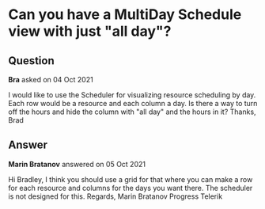 # Can you have a MultiDay Schedule view with just "all day"?

## Question

**Bra** asked on 04 Oct 2021

I would like to use the Scheduler for visualizing resource scheduling by day. Each row would be a resource and each column a day. Is there a way to turn off the hours and hide the column with "all day" and the hours in it? Thanks, Brad

## Answer

**Marin Bratanov** answered on 05 Oct 2021

Hi Bradley, I think you should use a grid for that where you can make a row for each resource and columns for the days you want there. The scheduler is not designed for this. Regards, Marin Bratanov Progress Telerik
